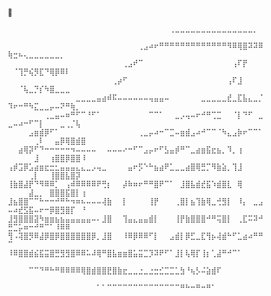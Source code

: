 🐍

⠀⠀⠀⠀⠀⠀⠀⠀⠀⠀⠀⠀⠀⠀⠀⠀⠀⠀⠀⠀⠀⠀⠀⠀⠀⠀⠀⠀⠀⠀⠀⢀⣀⣀⣀⣀⣀⣀⣀⣀⣀⣀⣀⣀⣀⣀⣀⡀⠀⠀⠀⠀⠀⠀⠀⠀⠀⠀⠀⠀⠀⠀⠀⠀
⠀⠀⠀⠀⠀⠀⠀⠀⠀⠀⠀⠀⠀⠀⠀⠀⠀⠀⠀⠀⠀⠀⠀⠀⠀⢀⣠⠴⠖⠛⠛⠛⠛⠛⠛⠛⠛⠛⠛⠛⠛⠛⠻⠿⢿⣿⠽⠽⠿⢷⣒⠦⢄⣀⣀⣀⣀⣀⣀⡀⠀⠀⠀⠀
⠀⠀⠀⠀⠀⠀⠀⠀⠀⠀⠀⠀⠀⠀⠀⠀⠀⠀⠀⠀⠀⠀⢀⣠⠞⠉⠀⠀⠀⠀⠀⠀⠀⠀⠀⠀⠀⠀⠀⠀⠀⠀⠀⢠⠏⡟⠀⠀⠀⠀⠈⢹⡛⢮⡻⣏⠙⢿⡿⠿⠇⠀⠀⠀
⠀⠀⠀⠀⠀⠀⠀⠀⠀⠀⠀⠀⠀⠀⠀⠀⠀⠀⠀⠀⢀⡴⠋⠀⠀⠀⠀⠀⠀⠀⠀⠀⠀⠀⠀⠀⠀⠀⠀⠀⠀⠀⢠⠏⣸⠀⠀⠀⠀⠀⠀⠈⢧⣀⡙⡎⠳⣿⣀⣀⣀⠀⠀⠀
⠀⠀⠀⠀⠀⠀⠀⠀⠀⠀⠀⠀⠀⣀⣀⣀⣀⣤⣴⠾⠯⠤⠤⠤⠤⠤⠤⢤⣤⣤⠤⠀⠀⠀⠀⠀⠀⣀⣀⣀⣀⣀⣞⣀⣏⣧⣄⣀⡈⠹⠖⠒⠛⠳⣍⣀⣀⡤⠤⠝⠛⢷⡀⠀
⠀⠀⠀⠀⠀⠀⠀⢀⣀⣤⠤⠶⠛⠋⠉⠘⠋⠁⠀⠀⠀⠀⠀⠀⠀⠀⠀⠉⠉⠁⠀⠀⣀⡠⢤⠤⠖⠚⠛⢉⣉⠀⠀⠈⡇⠙⠋⠀⣀⣀⠤⠴⠒⠋⠉⡇⠀⠀⠀⣀⢀⡈⢧⠀
⠀⠀⠀⠀⣠⣶⣾⡿⠋⠁⠀⠀⠀⠀⠀⠀⠀⠀⠀⠀⠀⠀⠀⠀⠀⢀⣀⡤⠴⠒⠉⣉⠤⣶⣾⣠⠴⠚⠉⠉⠈⠳⣄⣠⡷⠖⠉⠉⠁⠀⠀⠀⠀⠀⢀⠇⠀⠀⣤⡿⢿⣿⣾⣿
⠀⠀⣴⢿⡽⠋⠙⠒⠒⠒⠒⠒⠲⠤⠤⠤⠤⠀⠀⠤⠤⠤⠔⠒⠋⠉⣠⡤⠖⠋⣣⣤⡾⠛⠉⣀⣴⣶⣯⣖⣦⡀⠹⡀⢰⠀⠀⠀⠀⠀⠀⠀⠀⠀⣸⠀⠀⢰⣿⣿⡿⣿⣿⠸
⢠⡾⣩⡿⣡⣴⣶⣖⣒⣂⣤⣤⣤⣄⣄⣀⡠⢤⣀⠀⠀⠀⠀⣤⠖⡫⠑⠓⣦⣴⠟⣁⣀⣀⣴⣿⢿⣛⡉⠻⣷⣵⡀⢹⣸⠀⠀⠀⠀⠀⠀⠀⠀⢀⡇⠀⠀⢸⣿⣿⣧⣿⡽⠀
⢸⣷⣿⣼⡟⠙⠻⠿⠿⡁⠀⢠⠾⠿⠿⠿⠿⠟⢛⡆⠀⠀⡼⠷⠶⠖⠛⠛⣿⠟⠉⠁⠀⣸⣿⣧⣾⣞⣯⠱⣾⣿⣇⠀⢿⠀⠀⠀⠀⠀⠀⠀⠀⣼⣀⡀⠀⣿⣿⣿⣯⣿⡇⢰
⣸⣦⣿⣿⠉⠉⠓⠒⠒⠚⠛⠓⠲⠶⠦⠤⠤⠤⢼⣷⠀⠀⡇⠀⠀⠀⠀⢸⡟⠀⠀⠀⢀⣿⡇⣦⢹⣷⢿⣀⢚⣻⡇⠀⠸⡄⠀⣀⣠⠤⠴⣞⣫⣯⠤⠖⠒⡿⣿⣻⣿⡏⠀⠘
⣸⣻⣿⣿⣿⣽⠳⣶⣶⣦⣦⣤⣤⣤⣤⣤⠤⠄⣸⣿⠀⠀⢹⣤⣄⣤⣤⣾⡇⠀⠀⠀⢸⡟⣷⣿⣿⣿⠚⠛⢭⣿⡇⠀⢀⣏⠭⠽⠚⣛⣉⡥⠶⠒⠚⠛⠉⠁⠸⠿⠿⠀⠀⠀
⢻⠠⢽⣿⡻⠿⣼⡿⣿⡿⣿⣿⣿⣿⣿⣿⡿⡀⣸⣿⠀⠀⠸⠿⡿⠿⠿⠋⡇⠀⠀⣠⣾⡇⡿⣋⣀⣏⢻⡦⢼⣾⠓⠋⣁⣴⠴⠛⠛⠉⠀⠀⠀⠀⠀⠀⠀⠀⠀⠀⠀⠀⠀⠀
⠸⠿⣿⣿⣾⣮⣯⣭⣿⣛⣻⣻⣿⠿⠿⠥⠼⢿⠛⣿⣧⣶⣶⣿⣥⣭⣉⡹⠽⠟⠋⠁⣸⡇⢧⢿⡏⢸⡆⢁⣼⠛⠚⠉⠁⠀⠀⠀⠀⠀⠀⠀⠀⠀⠀⠀⠀⠀⠀⠀⠀⠀⠀⠀
⠀⠀⠀⠀⠉⠉⠙⠛⠓⠛⠿⠿⠿⠿⢿⣿⣾⣿⣿⣟⣿⣷⣖⣀⣀⣐⣀⣐⣒⣊⣉⣉⣁⣳⠘⢦⡣⠬⣵⣾⠏⠀⠀⠀⠀⠀⠀⠀⠀⠀⠀⠀⠀⠀⠀⠀⠀⠀⠀⠀⠀⠀⠀⠀
⠀⠀⠀⠀⠀⠀⠀⠀⠀⠀⠀⠀⠀⠀⠀⠀⠀⠁⠁⠉⠉⠉⠉⠉⠉⠉⠉⠉⠉⠉⠉⠉⠉⠛⠓⠒⠛⠒⠛⠁⠀⠀⠀⠀⠀⠀⠀⠀⠀⠀⠀⠀⠀⠀⠀⠀⠀⠀⠀⠀⠀⠀⠀⠀

<!--
**G-LK/G-LK** is a ✨ _special_ ✨ repository because its `README.md` (this file) appears on your GitHub profile.

Here are some ideas to get you started:

- 🔭 I’m currently working on ...
- 🌱 I’m currently learning ...
- 👯 I’m looking to collaborate on ...
- 🤔 I’m looking for help with ...
- 💬 Ask me about ...
- 📫 How to reach me: ...
- 😄 Pronouns: ...
- ⚡ Fun fact: ...
-->
